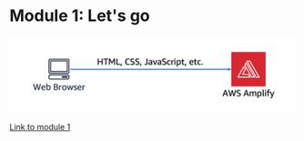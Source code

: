 <!SLIDE >
# Module 1: Let's go

![Static website architecture](static-website-architecture.png)

[Link to module 1](https://github.com/aws-samples/aws-serverless-workshops/tree/master/WebApplication/1_StaticWebHosting)
